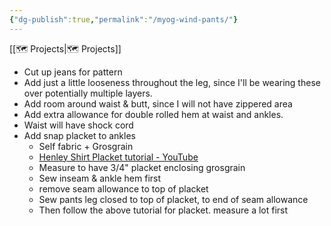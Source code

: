 ```yaml
---
{"dg-publish":true,"permalink":"/myog-wind-pants/"}
---
```



[[🗺️ Projects\|🗺️ Projects]]

* Cut up jeans for pattern
* Add just a little looseness throughout the leg, since I'll be wearing these over potentially multiple layers.
* Add room around waist & butt, since I will not have zippered area
* Add extra allowance for double rolled hem at waist and ankles.
* Waist will have shock cord
* Add snap placket to ankles
    * Self fabric + Grosgrain
    * [Henley Shirt Placket tutorial - YouTube](https://www.youtube.com/watch?v=4bVtTBWDpM8)
    * Measure to have 3/4" placket enclosing grosgrain
    * Sew inseam & ankle hem first
    * remove seam allowance to top of placket
    * Sew pants leg closed to top of placket, to end of seam allowance
    * Then follow the above tutorial for placket. measure a lot first